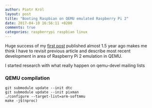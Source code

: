 ```yaml
---
author: Piotr Król
layout: post
title: "Booting Raspbian on QEMU emulated Raspberry Pi 2"
date: 2017-04-10 16:56:11 +0200
comments: true
categories: raspberrypi raspbian linux
---
```


Huge success of my [first post](2015/12/30/emulate-rapberry-pi-2-in-qemu/)
published almost 1.5 year ago makes me think I have to revisit previous article
and describe most recent development in area of Raspberry Pi 2 emulation in
QEMU.

I started research with what really happen on qemu-devel mailing lists


### QEMU compilation

```
git submodule update --init dtc
git submodule update --init pixman
./configure --target-list=arm-softmmu
make -j$(nproc)
```
